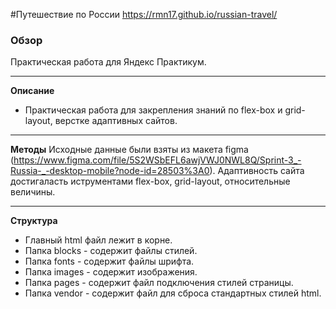 #Путешествие по России
https://rmn17.github.io/russian-travel/

### Обзор
Практическая работа для Яндекс Практикум.

------------
**Описание**
- Практическая работа для закрепления знаний по flex-box и grid-layout, верстке адаптивных сайтов.

------------
**Методы**
Исходные данные были взяты из макета figma (https://www.figma.com/file/5S2WSbEFL6awjVWJ0NWL8Q/Sprint-3_-Russia-_-desktop-mobile?node-id=28503%3A0).
Адаптивность сайта достигаласть иструментами flex-box, grid-layout, относительные величины.

------------
 **Структура**

- Главный html файл лежит в корне.
- Папка blocks - содержит файлы стилей.
- Папка fonts - содержит файлы шрифта.
- Папка images - содержит изображения.
- Папка pages - содержит файл подключения стилей страницы.
- Папка vendor - содержит файл для сброса стандартных стилей html.
